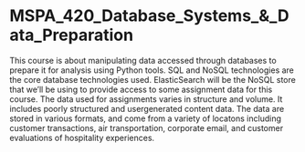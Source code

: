 # MSPA_420_Database_Systems_&_Data_Preparation

This course is about manipulating data accessed through databases to prepare it for analysis using Python tools. SQL and NoSQL
technologies are the core database technologies used. ElasticSearch will be the NoSQL store that we’ll be using to provide access 
to some assignment data for this course. The data used for assignments varies in structure and volume. It includes poorly structured 
and usergenerated content data. The data are stored in various formats, and come from a variety of locatons including customer
transactions, air transportation, corporate email, and customer evaluations of hospitality experiences.
